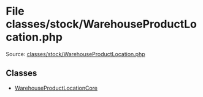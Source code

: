 File classes/stock/WarehouseProductLocation.php
=========

Source: [classes/stock/WarehouseProductLocation.php](https://github.com/PrestaShop/PrestaShop/blob/1.5.4.0/classes/stock/WarehouseProductLocation.php)


Classes
-------

* [WarehouseProductLocationCore](class.WarehouseProductLocationCore.md)

